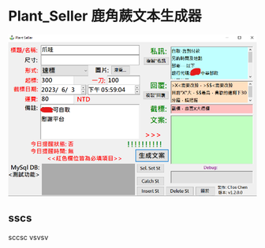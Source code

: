 # Plant_Seller 鹿角蕨文本生成器
![shot_1](https://github.com/s104425108/Plant_Seller/blob/main/pic/01.png)
## sscs
sccsc
vsvsv

